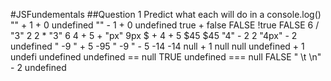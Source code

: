 #JSFundementals 
##Question 1
Predict what each will do in a console.log()
"" + 1 + 0    	undefined
"" - 1 + 0	undefined
true + false	FALSE
!true	FALSE
6 / "3"	2
2 * "3" 	6
4 + 5 + "px"	9px
$ + 4 + 5       $45	$45 
"4" - 2	2
"4px" - 2	undefined
"   -9    "  + 5	-95
"    -9    "  - 5          -14	-14
null + 1            null	null
undefined + 1      undefi	undefined
undefined == null	TRUE
undefined === null	FALSE
 " \t  \n" - 2	undefined
